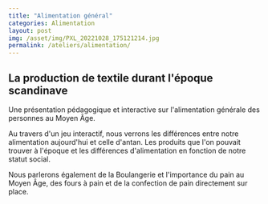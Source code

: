 ```yaml
---
title: "Alimentation général"
categories: Alimentation
layout: post
img: /asset/img/PXL_20221028_175121214.jpg
permalink: /ateliers/alimentation/
---
```

## La production de textile durant l'époque scandinave

Une présentation pédagogique et interactive sur l'alimentation générale des personnes au Moyen Âge.

Au travers d'un jeu interactif, nous verrons les différences entre notre alimentation aujourd'hui et celle d'antan. Les produits que l'on pouvait trouver à l'époque et les différences d'alimentation en fonction de notre statut social.

Nous parlerons également de la Boulangerie et l'importance du pain au Moyen Âge, des fours à pain et de la confection de pain directement sur place.

